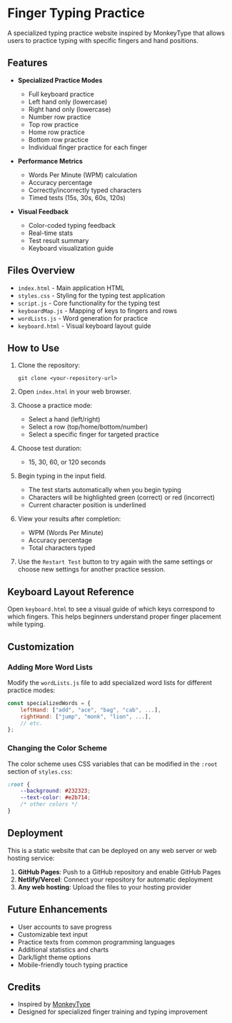 # Finger Typing Practice

A specialized typing practice website inspired by MonkeyType that allows users to practice typing with specific fingers and hand positions.

## Features

- **Specialized Practice Modes**
  - Full keyboard practice
  - Left hand only (lowercase)
  - Right hand only (lowercase)
  - Number row practice
  - Top row practice
  - Home row practice
  - Bottom row practice
  - Individual finger practice for each finger

- **Performance Metrics**
  - Words Per Minute (WPM) calculation
  - Accuracy percentage
  - Correctly/incorrectly typed characters
  - Timed tests (15s, 30s, 60s, 120s)

- **Visual Feedback**
  - Color-coded typing feedback
  - Real-time stats
  - Test result summary
  - Keyboard visualization guide

## Files Overview

- `index.html` - Main application HTML
- `styles.css` - Styling for the typing test application
- `script.js` - Core functionality for the typing test
- `keyboardMap.js` - Mapping of keys to fingers and rows
- `wordLists.js` - Word generation for practice
- `keyboard.html` - Visual keyboard layout guide

## How to Use

1. Clone the repository:
   ```
   git clone <your-repository-url>
   ```

2. Open `index.html` in your web browser.

3. Choose a practice mode:
   - Select a hand (left/right)
   - Select a row (top/home/bottom/number)
   - Select a specific finger for targeted practice

4. Choose test duration:
   - 15, 30, 60, or 120 seconds

5. Begin typing in the input field.
   - The test starts automatically when you begin typing
   - Characters will be highlighted green (correct) or red (incorrect)
   - Current character position is underlined

6. View your results after completion:
   - WPM (Words Per Minute)
   - Accuracy percentage
   - Total characters typed

7. Use the `Restart Test` button to try again with the same settings or choose new settings for another practice session.

## Keyboard Layout Reference

Open `keyboard.html` to see a visual guide of which keys correspond to which fingers. This helps beginners understand proper finger placement while typing.

## Customization

### Adding More Word Lists

Modify the `wordLists.js` file to add specialized word lists for different practice modes:

```javascript
const specializedWords = {
    leftHand: ["add", "ace", "bag", "cab", ...],
    rightHand: ["jump", "monk", "lion", ...],
    // etc.
};
```

### Changing the Color Scheme

The color scheme uses CSS variables that can be modified in the `:root` section of `styles.css`:

```css
:root {
    --background: #232323;
    --text-color: #e2b714;
    /* other colors */
}
```

## Deployment

This is a static website that can be deployed on any web server or web hosting service:

1. **GitHub Pages**: Push to a GitHub repository and enable GitHub Pages
2. **Netlify/Vercel**: Connect your repository for automatic deployment
3. **Any web hosting**: Upload the files to your hosting provider

## Future Enhancements

- User accounts to save progress
- Customizable text input
- Practice texts from common programming languages
- Additional statistics and charts
- Dark/light theme options
- Mobile-friendly touch typing practice

## Credits

- Inspired by [MonkeyType](https://monkeytype.com/)
- Designed for specialized finger training and typing improvement
